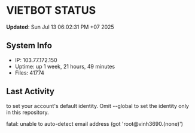 # VIETBOT STATUS
**Updated**: Sun Jul 13 06:02:31 PM +07 2025

## System Info
- IP: 103.77.172.150
- Uptime: up 1 week, 21 hours, 49 minutes
- Files: 41774

## Last Activity

to set your account's default identity.
Omit --global to set the identity only in this repository.

fatal: unable to auto-detect email address (got 'root@vinh3690.(none)')
